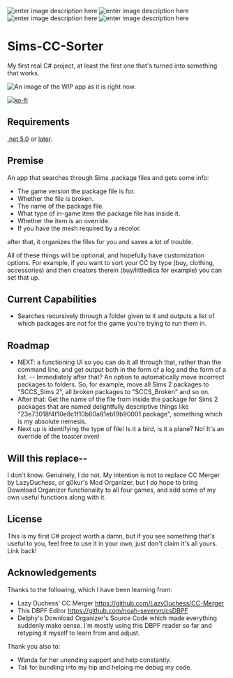 ![enter image description here](https://img.shields.io/github/downloads/sixstepsaway/Sims-CC-Sorter/total?style=for-the-badge)        ![enter image description here](https://img.shields.io/github/issues/sixstepsaway/sims-cc-sorter?style=for-the-badge)  ![enter image description here](https://img.shields.io/github/watchers/sixstepsaway/sims-cc-sorter?style=for-the-badge)  ![enter image description here](https://img.shields.io/github/v/tag/sixstepsaway/sims-cc-sorter?style=for-the-badge) 
# Sims-CC-Sorter

My first real C# project, at least the first one that's turned into something that works. 

![An image of the WIP app as it is right now.](https://pbs.twimg.com/media/FuIOMMIXsAIiH4-?format=png&name=small)

[![ko-fi](https://ko-fi.com/img/githubbutton_sm.svg)](https://ko-fi.com/M4M16X1W)

## Requirements

[.net 5.0](https://dotnet.microsoft.com/en-us/download/dotnet/5.0) or [later](https://dotnet.microsoft.com/en-us/download/dotnet).

## Premise 

An app that searches through Sims .package files and gets some info:

- The game version the package file is for. 
- Whether the file is broken.
- The name of the package file.
- What type of in-game item the package file has inside it.
- Whether the item is an override.
- If you have the mesh required by a recolor.

after that, it organizes the files for you and saves a lot of trouble. 

All of these things will be optional, and hopefully have customization options. For example, if you want to sort your CC by type (buy, clothing, accessories) and then creators therein (buy/littledica for example) you can set that up. 

## Current Capabilities

- Searches recursively through a folder given to it and outputs a list of which packages are *not* for the game you're trying to run them in. 

## Roadmap

- NEXT: a functioning UI so you can do it all through that, rather than the command line, and get output both in the form of a log and the form of a list.
-- Immediately after that? An option to automatically move incorrect packages to folders. So, for example, move all Sims 2 packages to "SCCS_Sims 2", all broken packages to "SCCS_Broken" and so on. 
- After that: Get the name of the file from inside the package for Sims 2 packages that are named delightfully descriptive things like "23e73018f4f10e8c1f10b60a81eb19b90001.package", something which is my absolute nemesis.
- Next up is identifying the type of file! Is it a bird, is it a plane? No! It's an override of the toaster oven! 

## Will this replace-- 

I don't know. Genuinely, I do not. My intention is not to replace CC Merger by LazyDuchess, or g0kur's Mod Organizer, but I do hope to bring Download Organizer functionality to all four games, and add some of my own useful functions along with it.

## License 

This is my first C# project worth a damn, but if you see something that's useful to you, feel free to use it in your own, just don't claim it's all yours. Link back!

## Acknowledgements 

Thanks to the following, which I have been learning from: 

- Lazy Duchess' CC Merger https://github.com/LazyDuchess/CC-Merger 
- This DBPF Editor https://github.com/noah-severyn/csDBPF 
- Delphy's Download Organizer's Source Code which made everything suddenly make sense. I'm mostly using this DBPF reader so far and retyping it myself to learn from and adjust.

Thank you also to: 

- Wanda for her unending support and help constantly.
- Tali for bundling into my hip and helping me debug my code.

